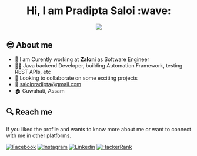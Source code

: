<h1 align="center">Hi, I am Pradipta Saloi :wave: </h1>
<p align="center">
  <a href="https://github.com/DenverCoder1/readme-typing-svg">
    <img src="https://readme-typing-svg.herokuapp.com?color=%234F00F6&center=true&vCenter=true&lines=Welcome+to+my+Github+Profile;Software+Engineer+by+profession+;Big+data+%7C+AWS+%7C+Hadoop">
  </a>
</p>

## :sunglasses:  About me
- :office: I am Curently working at **Zaloni** as Software Engineer
- :technologist: Java backend Developer, building Automation Framework, testing REST APIs, etc
- :handshake: Looking to collaborate on some exciting projects
- :e-mail: saloipradipta@gmail.com
- :derelict_house: Guwahati, Assam

## :mag: Reach me 
If you liked the profile and wants to know more about me or want to connect with me in other platforms.

<a href="https://www.facebook.com/pradiptaKalita"><img src="https://img.shields.io/badge/Facebook-1877F2?style=for-the-badge&logo=facebook&logoColor=white" alt="Facebook"/></a>
<a href="https://www.instagram.com/saloi_pradipta/"><img src="https://img.shields.io/badge/Instagram-E4405F?style=for-the-badge&logo=instagram&logoColor=white" alt="Instagram"/></a>
<a href="https://www.linkedin.com/in/pradipta-saloi"><img src="https://img.shields.io/badge/LinkedIn-0077B5?style=for-the-badge&logo=linkedin&logoColor=white" alt="Linkedin"/></a>
<a href="https://www.hackerrank.com/saloipradipta"><img src="https://img.shields.io/badge/-Hackerrank-2EC866?style=for-the-badge&logo=HackerRank&logoColor=white" alt="HackerRank"/></a>



